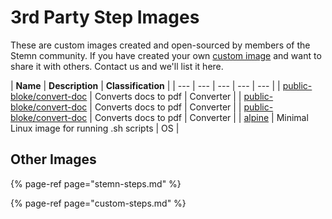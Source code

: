 # 3rd Party Step Images

These are custom images created and open-sourced by members of the Stemn community. If you have created your own [custom image](custom-steps.md) and want to share it with others. Contact us and we'll list it here.

| **Name** | **Description** | **Classification** |
| --- | --- | --- | --- | --- |
| [public-bloke/convert-doc](http://google.com) | Converts docs to pdf | Converter |
| [public-bloke/convert-doc](http://google.com/) | Converts docs to pdf | Converter |
| [public-bloke/convert-doc](http://google.com/) | Converts docs to pdf | Converter |
| [alpine](https://hub.docker.com/_/alpine/) | Minimal Linux image for running .sh scripts | OS |

## Other Images

{% page-ref page="stemn-steps.md" %}

{% page-ref page="custom-steps.md" %}



